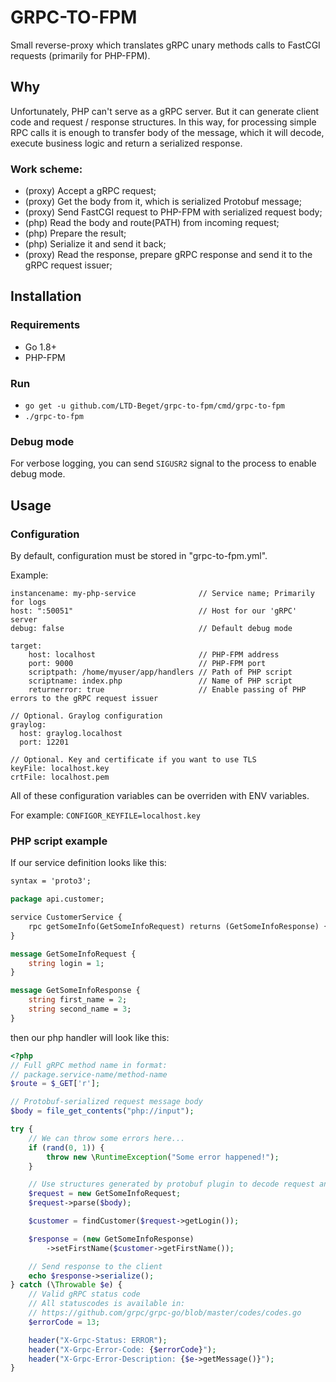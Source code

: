 # GRPC-TO-FPM
Small reverse-proxy which translates gRPC unary methods calls to FastCGI requests (primarily for PHP-FPM).

## Why
Unfortunately, PHP can't serve as a gRPC server. But
it can generate client code and request / response structures. In this way,
for processing simple RPC calls it is enough to transfer body of the message,
which it will decode, execute business logic and return a serialized response.

### Work scheme:
* (proxy) Accept a gRPC request;
* (proxy) Get the body from it, which is serialized Protobuf message;
* (proxy) Send FastCGI request to PHP-FPM with serialized request body;
* (php) Read the body and route(PATH) from incoming request;
* (php) Prepare the result;
* (php) Serialize it and send it back;
* (proxy) Read the response, prepare gRPC response and send it to the gRPC request issuer;

## Installation

### Requirements
* Go 1.8+
* PHP-FPM

### Run
- `go get -u github.com/LTD-Beget/grpc-to-fpm/cmd/grpc-to-fpm`
- `./grpc-to-fpm`

### Debug mode
For verbose logging, you can send `SIGUSR2` signal
to the process to enable debug mode.

## Usage

### Configuration
By default, configuration must be stored in "grpc-to-fpm.yml".

Example:
```
instancename: my-php-service              // Service name; Primarily for logs
host: ":50051"                            // Host for our 'gRPC' server
debug: false                              // Default debug mode

target:
    host: localhost                       // PHP-FPM address
    port: 9000                            // PHP-FPM port
    scriptpath: /home/myuser/app/handlers // Path of PHP script
    scriptname: index.php                 // Name of PHP script
    returnerror: true                     // Enable passing of PHP errors to the gRPC request issuer

// Optional. Graylog configuration
graylog:
  host: graylog.localhost
  port: 12201

// Optional. Key and certificate if you want to use TLS
keyFile: localhost.key
crtFile: localhost.pem
```
All of these configuration variables can be overriden with ENV variables.

For example: `CONFIGOR_KEYFILE=localhost.key`

### PHP script example
If our service definition looks like this:
```proto
syntax = 'proto3';

package api.customer;

service CustomerService {
    rpc getSomeInfo(GetSomeInfoRequest) returns (GetSomeInfoResponse) {}
}

message GetSomeInfoRequest {
    string login = 1;
}

message GetSomeInfoResponse {
    string first_name = 2;
    string second_name = 3;
}
```

then our php handler will look like this:
```php
<?php
// Full gRPC method name in format:
// package.service-name/method-name
$route = $_GET['r'];

// Protobuf-serialized request message body
$body = file_get_contents("php://input");

try {
    // We can throw some errors here...
    if (rand(0, 1)) {
        throw new \RuntimeException("Some error happened!");
    }

    // Use structures generated by protobuf plugin to decode request and encode response
    $request = new GetSomeInfoRequest;
    $request->parse($body);

    $customer = findCustomer($request->getLogin());

    $response = (new GetSomeInfoResponse)
        ->setFirstName($customer->getFirstName());

    // Send response to the client
    echo $response->serialize();
} catch (\Throwable $e) {
    // Valid gRPC status code
    // All statuscodes is available in:
    // https://github.com/grpc/grpc-go/blob/master/codes/codes.go
    $errorCode = 13;

    header("X-Grpc-Status: ERROR");
    header("X-Grpc-Error-Code: {$errorCode}");
    header("X-Grpc-Error-Description: {$e->getMessage()}");
}
```